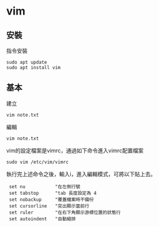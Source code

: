 # vim

## 安裝

指令安裝
```
sudo apt update
sudo apt install vim
```

## 基本

建立
```
vim note.txt
```

編輯
```
vim note.txt
```

vim的設定檔案是vimrc，通過如下命令進入vimrc配置檔案
```
sudo vim /etc/vim/vimrc
```
執行完上述命令之後，輸入i，進入編輯模式，可將以下貼上去。
```
 set nu           "在左側行號                                                
 set tabstop      "tab 長度設定為 4
 set nobackup     "覆蓋檔案時不備份
 set cursorline   "突出顯示當前行
 set ruler        "在右下角顯示游標位置的狀態行
 set autoindent   "自動縮排
```